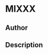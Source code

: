 # MIXXX

## Author

<!-- Insert Your Name Here -->

## Description

<!-- Describe your example here -->
